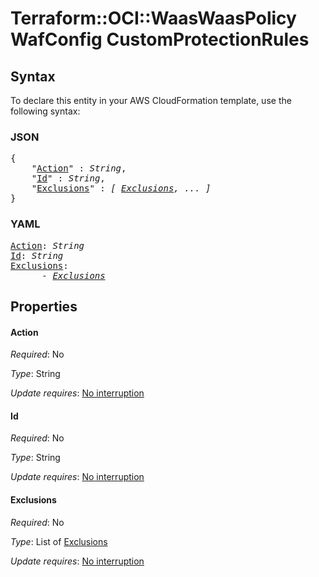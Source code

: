 # Terraform::OCI::WaasWaasPolicy WafConfig CustomProtectionRules

## Syntax

To declare this entity in your AWS CloudFormation template, use the following syntax:

### JSON

<pre>
{
    "<a href="#action" title="Action">Action</a>" : <i>String</i>,
    "<a href="#id" title="Id">Id</a>" : <i>String</i>,
    "<a href="#exclusions" title="Exclusions">Exclusions</a>" : <i>[ <a href="wafconfig-customprotectionrules-exclusions.md">Exclusions</a>, ... ]</i>
}
</pre>

### YAML

<pre>
<a href="#action" title="Action">Action</a>: <i>String</i>
<a href="#id" title="Id">Id</a>: <i>String</i>
<a href="#exclusions" title="Exclusions">Exclusions</a>: <i>
      - <a href="wafconfig-customprotectionrules-exclusions.md">Exclusions</a></i>
</pre>

## Properties

#### Action

_Required_: No

_Type_: String

_Update requires_: [No interruption](https://docs.aws.amazon.com/AWSCloudFormation/latest/UserGuide/using-cfn-updating-stacks-update-behaviors.html#update-no-interrupt)

#### Id

_Required_: No

_Type_: String

_Update requires_: [No interruption](https://docs.aws.amazon.com/AWSCloudFormation/latest/UserGuide/using-cfn-updating-stacks-update-behaviors.html#update-no-interrupt)

#### Exclusions

_Required_: No

_Type_: List of <a href="wafconfig-customprotectionrules-exclusions.md">Exclusions</a>

_Update requires_: [No interruption](https://docs.aws.amazon.com/AWSCloudFormation/latest/UserGuide/using-cfn-updating-stacks-update-behaviors.html#update-no-interrupt)

